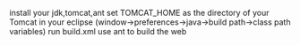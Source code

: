 install your jdk,tomcat,ant 
set TOMCAT_HOME as the directory of your Tomcat in your eclipse (window->preferences->java->build path->class path variables)
run build.xml use ant to build the web
